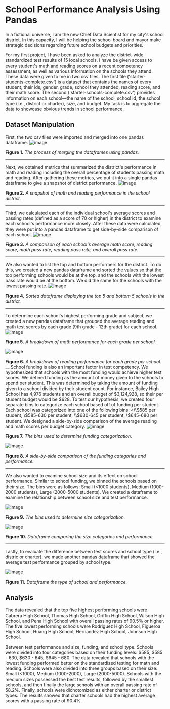 # School Performance Analysis Using Pandas

In a fictional universe, I am the new Chief Data Scientist for my city's school district. In this capacity, I will be helping the school board and mayor make strategic decisions regarding future school budgets and priorities.

For my first project, I have been asked to analyze the district-wide standardized test results of 15 local schools. I have be given access to every student's math and reading scores on a recent competency assessment, as well as various information on the schools they attend. These data were given to me in two csv files. The first file ('starter-students-complete.csv') is a dataset that contains the names of every student, their ids, gender, grade, school they attended, reading score, and their math score. The second ('starter-schools-complete.csv') provides information on each school—the name of the school, school id, the school type (i.e., district or charter), size, and budget. My task is to aggregate the data to showcase obvious trends in school performance.

## Dataset Manipulation
First, the two csv files were imported and merged into one pandas dataframe.
![image](https://github.com/nicholaishaw/pandas-challenge/assets/135463220/91994bad-ccba-4d10-b0a9-5401013378ce)

**Figure 1.** *The process of merging the dataframes using pandas.*

___
Next, we obtained metrics that summarized the district's performance in math and reading including the overall percentage of students passing math and reading. After gathering these metrics, we put it into a single pandas dataframe to give a snapshot of district performance.
![image](https://github.com/nicholaishaw/pandas-challenge/assets/135463220/c1bf4a61-66c7-4b03-a308-888b0661fbad)

**Figure 2.** *A snapshot of math and reading performance in the school district.*

___
Third, we calculated each of the individual school's average scores and passing rates (defined as a score of 70 or higher) in the district to examine each school's performance more closely. After these data were calculated, they were put into a pandas dataframe to get side-by-side comparison of each school.
![image](https://github.com/nicholaishaw/pandas-challenge/assets/135463220/1f97e48d-9147-450a-a91d-652e1d29e7f9)

**Figure 3.** *A comparison of each school's average math score, reading score, math pass rate, reading pass rate, and overall pass rate.*

___
We also wanted to list the top and bottom performers for the district. To do this, we created a new pandas dataframe and sorted the values so that the top performing schools would be at the top, and the schools with the lowest pass rate would be at the bottom. We did the same for the schools with the lowest passing rate.
![image](https://github.com/nicholaishaw/pandas-challenge/assets/135463220/08601aeb-f03a-45f1-b532-7cbf4728eb19)

**Figure 4.** *Sorted dataframe displaying the top 5 and bottom 5 schools in the district.*

___
To determine each school's highest performing grade and subject, we created a new pandas dataframe that grouped the average reading and math test scores by each grade (9th grade - 12th grade) for each school.
![image](https://github.com/nicholaishaw/pandas-challenge/assets/135463220/7a84d6ff-16a8-4f5f-8b90-63bb974cbb82)

**Figure 5.** *A breakdown of math performance for each grade per school.*

![image](https://github.com/nicholaishaw/pandas-challenge/assets/135463220/d1533e38-b2b5-4229-8c2f-4b7cdbeada1b)

**Figure 6.** *A breakdown of reading performance for each grade per school.*
__
School funding is also an important factor in test competency. We hypothesized that schools with the most funding would achieve higher test scores. We defined funding as the amount of money given to the schools to spend per student. This was determined by taking the amount of funding given to a school divided by their student count. For instance, Bailey High School has 4,976 students and an overall budget of $3,124,928, so their per student budget would be $628. To test our hypothesis, we created four separate bins to categorize each school based off of funding per student. Each school was categorized into one of the following bins: <\\$585 per student, \\$585-630 per student, \\$630-645 per student, \\$645-680 per student. We designed a side-by-side comparison of the average reading and math scores per budget category.
![image](https://github.com/nicholaishaw/pandas-challenge/assets/135463220/8c8cb700-d6a2-411b-8214-d852d3a1fe72)

**Figure 7.** *The bins used to determine funding categorization.*

![image](https://github.com/nicholaishaw/pandas-challenge/assets/135463220/f215b810-5cfb-46e9-b6af-043a6e013a13)

**Figure 8.** *A side-by-side comparison of the funding categories and performance.*

___
We also wanted to examine school size and its effect on school performance. Similar to school funding, we binned the schools based on their size. The bins were as follows: Small (<1000 students), Medium (1000-2000 students), Large (2000-5000 students). We created a dataframe to examine the relationship between school size and test performance. 

![image](https://github.com/nicholaishaw/pandas-challenge/assets/135463220/f48fd38e-49c6-4e1b-986e-67496ee7c045)

**Figure 9.** *The bins used to determine size categorization.*

![image](https://github.com/nicholaishaw/pandas-challenge/assets/135463220/0a807d2a-8123-4def-9dd2-52e8f2c29266)

**Figure 10.** *Dataframe comparing the size categories and performance.*

___
Lastly, to evaluate the difference between test scores and school type (i.e., distric or charter), we made another pandas dataframe that showed the average test performance grouped by school type. 

![image](https://github.com/nicholaishaw/pandas-challenge/assets/135463220/def57f34-2ec4-476c-aa16-71522b609681)

**Figure 11.** *Dataframe the type of school and performance.*

## Analysis
The data revealed that the top five highest performing schools were Cabrera High School, Thomas High School, Griffin High School, Wilson High School, and Pena High School with overall passing rates of 90.5% or higher. The five lowest performing schools were Rodriguez High School, Figueroa High School, Huang High School, Hernandez High School, Johnson High School.

Between test performance and size, funding, and school type. Schools were divided into four categories based on their funding levels: $585, $585 - 630, $630 - 645, $645 - 680. The data revealed that schools with the lowest funding performed better on the standardized testing for math and reading. Schools were also divided into three groups based on their size: Small (<1000), Medium (1000-2000), Large (2000-5000). Schools with the medium sizes possessed the best test results, followed by the smallest schools, and then finally the large schools with an overall passing rate of 58.2%. Finally, schools were dichotomized as either charter or district types. The results showed that charter schools had the highest average scores with a passing rate of 90.4%.
